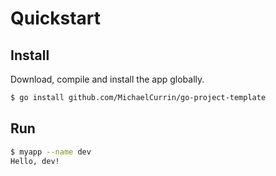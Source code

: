 # Quickstart


## Install

Download, compile and install the app globally.

```sh
$ go install github.com/MichaelCurrin/go-project-template
```


## Run

```sh
$ myapp --name dev
Hello, dev!
```
